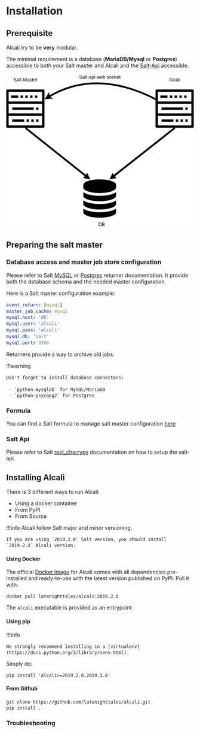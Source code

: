 # Installation

## Prerequisite

Alcali try to be **very** modular.

The minimal requirement is a database (**MariaDB/Mysql** or **Postgres**) accessible to both your Salt master and Alcali and the [Salt-Api](https://docs.saltstack.com/en/latest/ref/cli/salt-api.html#salt-api) accessible.

![structure](images/structure.png)

 

## Preparing the salt master

### Database access and master job store configuration

Please refer to Salt [MySQL](https://docs.saltstack.com/en/latest/ref/returners/all/salt.returners.mysql.html#module-salt.returners.mysql) or [Postgres](https://docs.saltstack.com/en/latest/ref/returners/all/salt.returners.pgjsonb.html) returner documentation. It provide both the database schema and the needed master configuration.

Here is a Salt master configuration example:

```yaml
event_return: [mysql]
master_job_cache: mysql
mysql.host: 'db'
mysql.user: 'alcali'
mysql.pass: 'alcali'
mysql.db: 'salt'
mysql.port: 3306
``` 

Returners provide a way to archive old jobs.

!!!warning
    
    Don't forget to install database connectors:
    
     - `python-mysqldb` for MySQL/MariaDB
     - `python-psycopg2` for Postgres
     
### Formula

You can find a Salt formula to manage salt master configuration [here]()

### Salt Api

Please refer to Salt [rest_cherrypy](https://docs.saltstack.com/en/latest/ref/netapi/all/salt.netapi.rest_cherrypy.html#a-rest-api-for-salt) documentation on how to setup the salt-api.

## Installing Alcali

There is 3 different ways to run Alcali:

 - Using a docker container
 - From PyPI
 - From Source
 
!!!info
    Alcali follow Salt major and minor versioning.
    
    If you are using `2019.2.0` Salt version, you should install `2019.2.X` Alcali version.
 
#### Using Docker

The official [Docker image]() for Alcali comes with all dependencies pre-installed and ready-to-use with the latest version published on PyPI. Pull it with:

```commandline
docker pull latenighttales/alcali:2019.2.0
```
The `alcali` executable is provided as an entrypoint.


#### Using pip

!!!info

    We strongly recommend installing in a [virtualenv](https://docs.python.org/3/library/venv.html).
    
Simply do:
```commandline
pip install 'alcali>=2019.2.0,2019.3.0'
```

#### From Github

```commandline
git clone https://github.com/latenighttales/alcali.git
pip install .
```

### Troubleshooting
